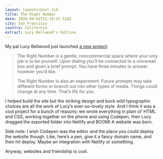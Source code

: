 ```yaml
---
layout: layouts/post.njk
title: The Right Number
date: 2020-09-02T15:19:47.518Z
city: San Francisco
country: California
extract: Lucy Bellwood’s hotline.
---
```


My pal Lucy Bellwood just launched [a new project](https://therightnumber.tel):

> The Right Number is a gentle, noncommercial space where your only job is to be yourself. Upon dialing you’ll be connected to a voicemail box and given a brief prompt. You have three minutes to answer however you’d like.
>
> The Right Number is also an experiment. Future prompts may take different forms or branch out into other types of media. Things could change at any time. That’s life for you.

I helped build the site but the striking design and buck wild typographic choices are all the work of Lucy’s ever-so-lovely style. And I think it was a cool project for a bunch of reasons; we wrote everything in plain ol’ HTML and CSS, working together on the phone and using Codepen, then Lucy dragged the exported folder into Netlify and BOOM! A website was born.

Side note: I wish Codepen was the editor _and_ the place you could deploy the website though. Like, here’s a pen, give it a fancy domain name, and then hit deploy. Maybe an integration with Netlify or something.

Anyway, websites and friendship is cool.
